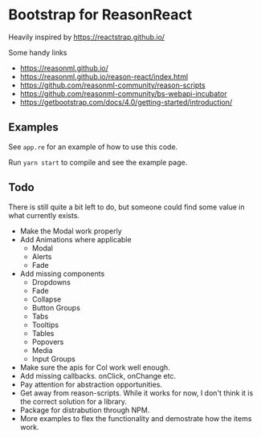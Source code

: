 
# Bootstrap for ReasonReact

Heavily inspired by https://reactstrap.github.io/

Some handy links
* https://reasonml.github.io/
* https://reasonml.github.io/reason-react/index.html
* https://github.com/reasonml-community/reason-scripts
* https://github.com/reasonml-community/bs-webapi-incubator
* https://getbootstrap.com/docs/4.0/getting-started/introduction/

## Examples

See `app.re` for an example of how to use this code.

Run `yarn start` to compile and see the example page.

## Todo

There is still quite a bit left to do, but someone could find some value in what currently exists.
* Make the Modal work properly
* Add Animations where applicable
    * Modal
    * Alerts
    * Fade
* Add missing components
    * Dropdowns
    * Fade
    * Collapse
    * Button Groups
    * Tabs
    * Tooltips
    * Tables
    * Popovers
    * Media
    * Input Groups
* Make sure the apis for Col work well enough.
* Add missing callbacks. onClick, onChange etc.
* Pay attention for abstraction opportunities.
* Get away from reason-scripts. While it works for now, I don't think it is the correct solution for a library.
* Package for distrabution through NPM.
* More examples to flex the functionality and demostrate how the items work.


